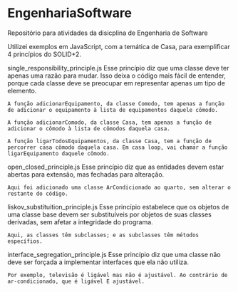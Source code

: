 # EngenhariaSoftware
Repositório para atividades da disicplina de Engenharia de Software

Utilizei exemplos em JavaScript, com a temática de Casa, para exemplificar 4 princípios do SOLID+2.

single_responsibility_principle.js
    Esse princípio diz que uma classe deve ter apenas uma razão para mudar. Isso deixa o código mais fácil de entender, porque cada classe deve se preocupar em representar apenas um tipo de elemento.

    A função adicionarEquipamento, da classe Comodo, tem apenas a função de adicionar o equipamento à lista de equipamentos daquele cômodo.

    A função adicionarComodo, da classe Casa, tem apenas a função de adicionar o cômodo à lista de cômodos daquela casa.

    A função ligarTodosEquipamentos, da classe Casa, tem a função de percorrer casa cômodo daquela casa. Em casa loop, vai chamar a função ligarEquipamento daquele cômodo.

open_closed_principle.js
    Esse princípio diz que as entidades devem estar abertas para extensão, mas fechadas para alteração.

    Aqui foi adicionado uma classe ArCondicionado ao quarto, sem alterar o restante do código.

liskov_substituition_principle.js
    Esse princípio estabelece que os objetos de uma classe base devem ser substituíveis por objetos de suas classes derivadas, sem afetar a integridade do programa.

    Aqui, as classes têm subclasses; e as subclasses têm métodos específios.

interface_segregation_principle.js
    Esse princípio diz que uma classe não deve ser forçada a implementar interfaces que ela não utiliza.

    Por exemplo, televisão é ligável mas não é ajustável. Ao contrário de ar-condicionado, que é ligável E ajustável.